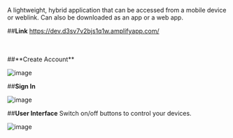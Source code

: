 A lightweight, hybrid application that can be accessed from a mobile device or weblink. Can also be downloaded as an app or a web app.

##**Link** 
https://dev.d3sv7v2bjs1q1w.amplifyapp.com/

<br>
<br>
##**Create Account**

![image](https://github.com/fatimabutt1899/has-amplify-react-app-2/assets/66645119/86cb22aa-df17-4cdb-bb1f-446a661c82af)


##**Sign In**

![image](https://github.com/fatimabutt1899/has-amplify-react-app-2/assets/66645119/c4e6b6f4-2c03-41b1-91d4-b88f37415e5f)


##**User Interface**
Switch on/off buttons to control your devices.

![image](https://github.com/fatimabutt1899/has-amplify-react-app-2/assets/66645119/64d8c059-351e-4e76-96bd-84962f58a375)





